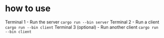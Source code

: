 # how to use 
Terminal 1 - Run the server
`cargo run --bin server`
Terminal 2 - Run a client
`cargo run --bin client`
Terminal 3 (optional) - Run another client
`cargo run --bin client`